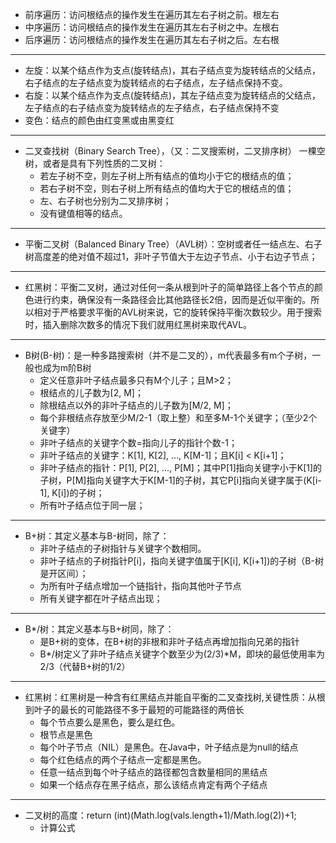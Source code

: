 + 前序遍历：访问根结点的操作发生在遍历其左右子树之前。根左右
+ 中序遍历：访问根结点的操作发生在遍历其左右子树之中。左根右
+ 后序遍历：访问根结点的操作发生在遍历其左右子树之后。左右根
------------------------------------------------------
+ 左旋：以某个结点作为支点(旋转结点)，其右子结点变为旋转结点的父结点，右子结点的左子结点变为旋转结点的右子结点，左子结点保持不变。
+ 右旋：以某个结点作为支点(旋转结点)，其左子结点变为旋转结点的父结点，左子结点的右子结点变为旋转结点的左子结点，右子结点保持不变
+ 变色：结点的颜色由红变黑或由黑变红
-----------------------------------------
+ 二叉查找树（Binary Search Tree），（又：二叉搜索树，二叉排序树） 一棵空树，或者是具有下列性质的二叉树：
  + 若左子树不空，则左子树上所有结点的值均小于它的根结点的值；
  + 若右子树不空，则右子树上所有结点的值均大于它的根结点的值；
  + 左、右子树也分别为二叉排序树；
  + 没有键值相等的结点。
----------------------------------------------
+ 平衡二叉树（Balanced Binary Tree）（AVL树）：空树或者任一结点左、右子树高度差的绝对值不超过1，非叶子节值大于左边子节点、小于右边子节点；
----------------------------------------------------------------------
+ 红黑树：平衡二叉树，通过对任何一条从根到叶子的简单路径上各个节点的颜色进行约束，确保没有一条路径会比其他路径长2倍，因而是近似平衡的。所以相对于严格要求平衡的AVL树来说，它的旋转保持平衡次数较少。用于搜索时，插入删除次数多的情况下我们就用红黑树来取代AVL。

--------------------------
+ B树(B-树)：是一种多路搜索树（并不是二叉的），m代表最多有m个子树，一般也成为m阶B树
  + 定义任意非叶子结点最多只有M个儿子；且M>2；
  + 根结点的儿子数为[2, M]；
  + 除根结点以外的非叶子结点的儿子数为[M/2, M]；
  + 每个非根结点存放至少M/2-1（取上整）和至多M-1个关键字；（至少2个关键字）
  + 非叶子结点的关键字个数=指向儿子的指针个数-1；
  + 非叶子结点的关键字：K[1], K[2], …, K[M-1]；且K[i] < K[i+1]；
  + 非叶子结点的指针：P[1], P[2], …, P[M]；其中P[1]指向关键字小于K[1]的子树，P[M]指向关键字大于K[M-1]的子树，其它P[i]指向关键字属于(K[i-1], K[i])的子树；
  + 所有叶子结点位于同一层；
---------------------------------------
+ B+树：其定义基本与B-树同，除了：
  + 非叶子结点的子树指针与关键字个数相同。
  + 非叶子结点的子树指针P[i]，指向关键字值属于[K[i], K[i+1])的子树（B-树是开区间）；
  + 为所有叶子结点增加一个链指针，指向其他叶子节点
  + 所有关键字都在叶子结点出现；
------------------------
+ B*/树：其定义基本与B+树同，除了：
  + 是B+树的变体，在B+树的非根和非叶子结点再增加指向兄弟的指针
  + B*/树定义了非叶子结点关键字个数至少为(2/3)*M，即块的最低使用率为2/3（代替B+树的1/2）
 --------------------------------
+ 红黑树：红黑树是一种含有红黑结点并能自平衡的二叉查找树,关键性质：从根到叶子的最长的可能路径不多于最短的可能路径的两倍长
  + 每个节点要么是黑色，要么是红色。
  + 根节点是黑色
  + 每个叶子节点（NIL）是黑色。在Java中，叶子结点是为null的结点
  + 每个红色结点的两个子结点一定都是黑色。
  + 任意一结点到每个叶子结点的路径都包含数量相同的黑结点
  + 如果一个结点存在黑子结点，那么该结点肯定有两个子结点
-------------------------------------------
+ 二叉树的高度：return (int)(Math.log(vals.length+1)/Math.log(2))+1;
  + 计算公式
